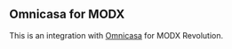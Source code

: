 Omnicasa for MODX
-----------------

This is an integration with [Omnicasa](https://www.omnicasa.com/) for MODX Revolution.

